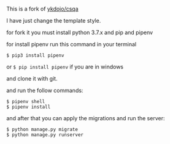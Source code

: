 This is a fork of [ykdojo/csqa](https://github.com/ykdojo/csqa)

I have just change the template style.

for fork it you must install python 3.7.x and pip and pipenv

for install pipenv run this command in your terminal

```
$ pip3 install pipenv
```

or `$ pip install pipenv` if you are in windows

and clone it with git.

and run the follow commands:

```
$ pipenv shell
$ pipenv install
```

and after that you can apply the migrations and run the server:

```
$ python manage.py migrate
$ python manage.py runserver
```
